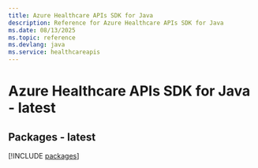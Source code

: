 ```yaml
---
title: Azure Healthcare APIs SDK for Java
description: Reference for Azure Healthcare APIs SDK for Java
ms.date: 08/13/2025
ms.topic: reference
ms.devlang: java
ms.service: healthcareapis
---
```

# Azure Healthcare APIs SDK for Java - latest
## Packages - latest
[!INCLUDE [packages](healthcare-apis-index.md)]
